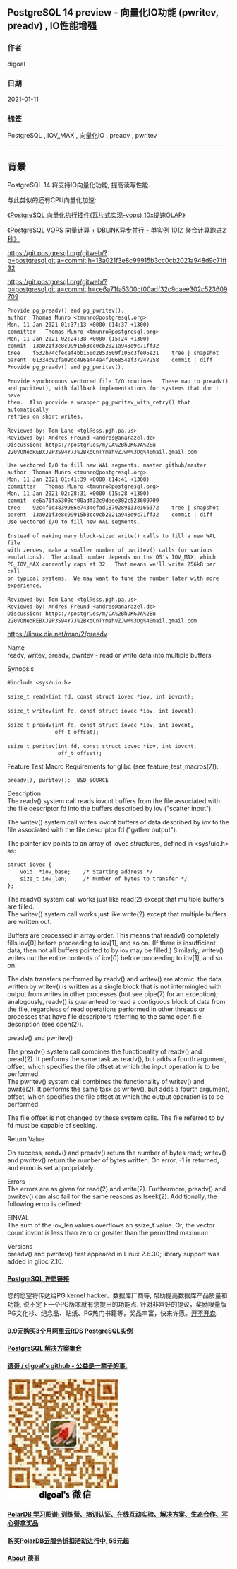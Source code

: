## PostgreSQL 14 preview - 向量化IO功能 (pwritev, preadv) , IO性能增强  
  
### 作者  
digoal  
  
### 日期  
2021-01-11  
  
### 标签  
PostgreSQL , IOV_MAX , 向量化IO , preadv , pwritev  
  
----  
  
## 背景  
PostgreSQL 14 将支持IO向量化功能, 提高读写性能.   
  
与此类似的还有CPU向量化加速:   
  
[《PostgreSQL 向量化执行插件(瓦片式实现-vops) 10x提速OLAP》](../201702/20170225_01.md)  
  
[《PostgreSQL VOPS 向量计算 + DBLINK异步并行 - 单实例 10亿 聚合计算跑进2秒》](../201802/20180210_01.md)    
  
https://git.postgresql.org/gitweb/?p=postgresql.git;a=commit;h=13a021f3e8c99915b3cc0cb2021a948d9c71ff32  
  
https://git.postgresql.org/gitweb/?p=postgresql.git;a=commit;h=ce6a71fa5300cf00adf32c9daee302c523609709  
  
```  
Provide pg_preadv() and pg_pwritev().  
author	Thomas Munro <tmunro@postgresql.org>	  
Mon, 11 Jan 2021 01:37:13 +0000 (14:37 +1300)  
committer	Thomas Munro <tmunro@postgresql.org>	  
Mon, 11 Jan 2021 02:24:38 +0000 (15:24 +1300)  
commit	13a021f3e8c99915b3cc0cb2021a948d9c71ff32  
tree	f532b74cfecef4bb150d2853509f105c3fe05e21	tree | snapshot  
parent	01334c92fa09dc496a444a4f206854ef37247258	commit | diff  
Provide pg_preadv() and pg_pwritev().  
  
Provide synchronous vectored file I/O routines.  These map to preadv()  
and pwritev(), with fallback implementations for systems that don't have  
them.  Also provide a wrapper pg_pwritev_with_retry() that automatically  
retries on short writes.  
  
Reviewed-by: Tom Lane <tgl@sss.pgh.pa.us>  
Reviewed-by: Andres Freund <andres@anarazel.de>  
Discussion: https://postgr.es/m/CA%2BhUKGJA%2Bu-220VONeoREBXJ9P3S94Y7J%2BkqCnTYmahvZJwM%3Dg%40mail.gmail.com  
```  
  
```  
Use vectored I/O to fill new WAL segments. master github/master  
author	Thomas Munro <tmunro@postgresql.org>	  
Mon, 11 Jan 2021 01:41:39 +0000 (14:41 +1300)  
committer	Thomas Munro <tmunro@postgresql.org>	  
Mon, 11 Jan 2021 02:28:31 +0000 (15:28 +1300)  
commit	ce6a71fa5300cf00adf32c9daee302c523609709  
tree	92c4f0d4839986e7434efad1879289133e166372	tree | snapshot  
parent	13a021f3e8c99915b3cc0cb2021a948d9c71ff32	commit | diff  
Use vectored I/O to fill new WAL segments.  
  
Instead of making many block-sized write() calls to fill a new WAL file  
with zeroes, make a smaller number of pwritev() calls (or various  
emulations).  The actual number depends on the OS's IOV_MAX, which  
PG_IOV_MAX currently caps at 32.  That means we'll write 256kB per call  
on typical systems.  We may want to tune the number later with more  
experience.  
  
Reviewed-by: Tom Lane <tgl@sss.pgh.pa.us>  
Reviewed-by: Andres Freund <andres@anarazel.de>  
Discussion: https://postgr.es/m/CA%2BhUKGJA%2Bu-220VONeoREBXJ9P3S94Y7J%2BkqCnTYmahvZJwM%3Dg%40mail.gmail.com  
```  
  
https://linux.die.net/man/2/preadv  
  
Name  
readv, writev, preadv, pwritev - read or write data into multiple buffers  
  
Synopsis  
  
```  
#include <sys/uio.h>  
  
ssize_t readv(int fd, const struct iovec *iov, int iovcnt);  
  
ssize_t writev(int fd, const struct iovec *iov, int iovcnt);  
  
ssize_t preadv(int fd, const struct iovec *iov, int iovcnt,  
               off_t offset);  
  
ssize_t pwritev(int fd, const struct iovec *iov, int iovcnt,  
                off_t offset);  
```  
  
Feature Test Macro Requirements for glibc (see feature_test_macros(7)):  
  
```  
preadv(), pwritev(): _BSD_SOURCE  
```  
  
Description  
The readv() system call reads iovcnt buffers from the file associated with the file descriptor fd into the buffers described by iov ("scatter input").  
  
The writev() system call writes iovcnt buffers of data described by iov to the file associated with the file descriptor fd ("gather output").  
  
The pointer iov points to an array of iovec structures, defined in <sys/uio.h> as:  
  
```  
struct iovec {  
    void  *iov_base;    /* Starting address */  
    size_t iov_len;     /* Number of bytes to transfer */  
};  
```  
  
The readv() system call works just like read(2) except that multiple buffers are filled.  
The writev() system call works just like write(2) except that multiple buffers are written out.  
  
Buffers are processed in array order. This means that readv() completely fills iov[0] before proceeding to iov[1], and so on. (If there is insufficient data, then not all buffers pointed to by iov may be filled.) Similarly, writev() writes out the entire contents of iov[0] before proceeding to iov[1], and so on.  
  
The data transfers performed by readv() and writev() are atomic: the data written by writev() is written as a single block that is not intermingled with output from writes in other processes (but see pipe(7) for an exception); analogously, readv() is guaranteed to read a contiguous block of data from the file, regardless of read operations performed in other threads or processes that have file descriptors referring to the same open file description (see open(2)).  
  
preadv() and pwritev()  
  
The preadv() system call combines the functionality of readv() and pread(2). It performs the same task as readv(), but adds a fourth argument, offset, which specifies the file offset at which the input operation is to be performed.  
The pwritev() system call combines the functionality of writev() and pwrite(2). It performs the same task as writev(), but adds a fourth argument, offset, which specifies the file offset at which the output operation is to be performed.  
  
The file offset is not changed by these system calls. The file referred to by fd must be capable of seeking.  
  
Return Value  
  
   
On success, readv() and preadv() return the number of bytes read; writev() and pwritev() return the number of bytes written. On error, -1 is returned, and errno is set appropriately.  
  
Errors  
The errors are as given for read(2) and write(2). Furthermore, preadv() and pwritev() can also fail for the same reasons as lseek(2). Additionally, the following error is defined:  
  
EINVAL  
The sum of the iov_len values overflows an ssize_t value. Or, the vector count iovcnt is less than zero or greater than the permitted maximum.  
  
Versions  
preadv() and pwritev() first appeared in Linux 2.6.30; library support was added in glibc 2.10.  
  
  
#### [PostgreSQL 许愿链接](https://github.com/digoal/blog/issues/76 "269ac3d1c492e938c0191101c7238216")
您的愿望将传达给PG kernel hacker、数据库厂商等, 帮助提高数据库产品质量和功能, 说不定下一个PG版本就有您提出的功能点. 针对非常好的提议，奖励限量版PG文化衫、纪念品、贴纸、PG热门书籍等，奖品丰富，快来许愿。[开不开森](https://github.com/digoal/blog/issues/76 "269ac3d1c492e938c0191101c7238216").  
  
  
#### [9.9元购买3个月阿里云RDS PostgreSQL实例](https://www.aliyun.com/database/postgresqlactivity "57258f76c37864c6e6d23383d05714ea")
  
  
#### [PostgreSQL 解决方案集合](https://yq.aliyun.com/topic/118 "40cff096e9ed7122c512b35d8561d9c8")
  
  
#### [德哥 / digoal's github - 公益是一辈子的事.](https://github.com/digoal/blog/blob/master/README.md "22709685feb7cab07d30f30387f0a9ae")
  
  
![digoal's wechat](../pic/digoal_weixin.jpg "f7ad92eeba24523fd47a6e1a0e691b59")
  
  
#### [PolarDB 学习图谱: 训练营、培训认证、在线互动实验、解决方案、生态合作、写心得拿奖品](https://www.aliyun.com/database/openpolardb/activity "8642f60e04ed0c814bf9cb9677976bd4")
  
  
#### [购买PolarDB云服务折扣活动进行中, 55元起](https://www.aliyun.com/activity/new/polardb-yunparter?userCode=bsb3t4al "e0495c413bedacabb75ff1e880be465a")
  
  
#### [About 德哥](https://github.com/digoal/blog/blob/master/me/readme.md "a37735981e7704886ffd590565582dd0")
  
